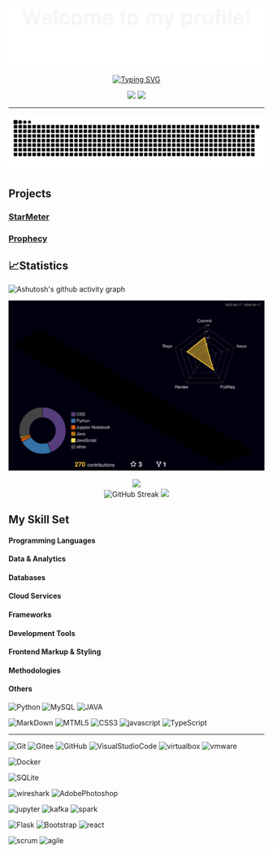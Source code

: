 ![welcome header](assets/Bottom_up.svg)

<p align="center">
    <a href="https://github.com/CITATS928"><img src="https://readme-typing-svg.herokuapp.com?font=consolas&weight=100&size=45&duration=4000&pause=4000&center=%E7%9C%9F%E7%9A%84&vCenter=%E7%9C%9F%E7%9A%84&multiline=true&width=420&height=70&lines=Hello!+I'm+Qian" alt="Typing SVG" /></a>
</p>
<!-- 自我介绍（动态）
[![](https://readme-typing-svg.herokuapp.com?font=Fira+Code&weight=500&size=24&pause=1000&center=true&width=435&lines=Hello!+I'm+Qian)](https://github.com/CITATS928)
-->

<!--lxfs-->
<p align="center">
    <a title="github" target="_blank" href="https://github.com/CITATS928"><img src="https://img.shields.io/badge/dynamic/json?label=GitHub&suffix=%20followers&query=%24.data.totalSubs&url=https%3A%2F%2Fapi.spencerwoo.com%2Fsubstats%2F%3Fsource%3Dgithub%26queryKey%3DCITATS928&labelColor=282c34&color=353940&logo=github&longCache=true" ></a>
    <a title="LinkedIn" target="_blank" href="https://www.linkedin.com/in/qianwang29/"><img src="https://img.shields.io/badge/LinkedIn-Qian%20Wang-4169E1?style=plastic&logo=Linkedin&logoColor=%230A66C2&logoSize=auto&labelColor=white&link=https%3A%2F%2Fwww.linkedin.com%2Fin%2Fqianwang29%2F" ></a>
    
</p>

<!-- 分割线 -->
---

<!-- 贪吃蛇 -->
<picture>
  <source media="(prefers-color-scheme: dark)" srcset="https://raw.githubusercontent.com/CITATS928/CITATS928/output/github-contribution-grid-snake-dark.svg">
  <source media="(prefers-color-scheme: light)" srcset="https://raw.githubusercontent.com/CITATS928/CITATS928/output/github-contribution-grid-snake.svg">
  <img alt="github contribution grid snake animation" src="https://raw.githubusercontent.com/CITATS928/CITATS928/output/github-contribution-grid-snake.svg">
</picture>

## Projects
### [StarMeter](https://github.com/QueueTTP/CapStone)

### [Prophecy](https://github.com/CITATS928/Prophecy)


## 📈Statistics


<!-- 31天统计 (https://github.com/ashutosh00710/github-readme-activity-graph) -->
![Ashutosh's github activity graph](https://github-readme-activity-graph.vercel.app/graph?username=CITATS928&theme=nightowl)

<!-- 3d contrib, night-rainbow view -->
![3d-contrib](./profile-3d-contrib/profile-night-rainbow.svg)


<!-- 语言使用统计 -->
<div align="center">
<span>&emsp;&emsp;</span>
<img height="170px" src="https://github-readme-stats.vercel.app/api/top-langs/?username=CITATS928&layout=compact&langs_count=8" />
<span>&emsp;&emsp;</span>
</div>


<div align="center">
    <img src="https://github-readme-streak-stats-three-rose.vercel.app?user=CITATS928" alt="GitHub Streak" />
    <img  src="https://github-profile-trophy.vercel.app/?username=CITATS928" />
</div>

## My Skill Set  

#### Programming Languages

#### Data & Analytics

#### Databases

#### Cloud Services

#### Frameworks

#### Development Tools

#### Frontend Markup & Styling

#### Methodologies

#### Others

![Python](https://img.shields.io/badge/Python-%233776AB?style=for-the-badge&logo=python&logoColor=white&logoSize=auto)
![MySQL](https://img.shields.io/badge/MySQL-%234479A1?style=for-the-badge&logo=MySQL&logoColor=white&logoSize=auto)
![JAVA](https://img.shields.io/badge/JAVA-%23000000?style=for-the-badge&logo=JAVA&logoColor=white&logoSize=auto)

![MarkDown](https://img.shields.io/badge/markdown-%23000000?style=for-the-badge&logo=markdown&logoColor=white&logoSize=auto)
![MTML5](https://img.shields.io/badge/html5-%23E34F26?style=for-the-badge&logo=html5&logoColor=white&logoSize=auto)
![CSS3](https://img.shields.io/badge/css3-%231572B6?style=for-the-badge&logo=css3&logoColor=white&logoSize=auto)
![javascript](https://img.shields.io/badge/javascript-%23F7DF1E?style=for-the-badge&logo=javascript&logoColor=white&logoSize=auto)
![TypeScript](https://img.shields.io/badge/typescript-%233178C6?style=for-the-badge&logo=typescript&logoColor=white&logoSize=auto)

---
![Git](https://img.shields.io/badge/Git-F05032?style=for-the-badge&logo=Git&logoColor=white&logoSize=auto)
![Gitee](https://img.shields.io/badge/Gitee-C71D23?style=for-the-badge&logo=Gitee&logoColor=white&logoSize=auto)
![GitHub](https://img.shields.io/badge/GitHub-181717?style=for-the-badge&logo=GitHub&logoColor=white&logoSize=auto)
![VisualStudioCode](https://img.shields.io/badge/VisualStudioCode-007ACC?style=for-the-badge&logo=VisualStudioCode&logoColor=white&logoSize=auto)
![virtualbox](https://img.shields.io/badge/virtualbox-%23183A61?style=for-the-badge&logo=virtualbox&logoColor=white&logoSize=auto)
![vmware](https://img.shields.io/badge/vmware-%23607078?style=for-the-badge&logo=vmware&logoColor=white&logoSize=auto)

![Docker](https://img.shields.io/badge/Docker-2496ED?style=for-the-badge&logo=Docker&logoColor=white&logoSize=auto)

![SQLite](https://img.shields.io/badge/SQLite-%23003B57?style=for-the-badge&logo=SQLite&logoColor=white&logoSize=auto)


![wireshark](https://img.shields.io/badge/wireshark-%231679A7?style=for-the-badge&logo=wireshark&logoColor=white&logoSize=auto)
![AdobePhotoshop](https://img.shields.io/badge/AdobePhotoshop-31A8FF?style=for-the-badge&logo=AdobePhotoshop&logoColor=white&logoSize=auto)

![jupyter](https://img.shields.io/badge/jupyter-%23F37626?style=for-the-badge&logo=jupyter&logoColor=white&logoSize=auto)
![kafka](https://img.shields.io/badge/apachekafka-%23231F20?style=for-the-badge&logo=apachekafka&logoColor=white&logoSize=auto)
![spark](https://img.shields.io/badge/apachespark-%23E25A1C?style=for-the-badge&logo=apachespark&logoColor=white&logoSize=auto)

![Flask](https://img.shields.io/badge/Flask-000000?style=for-the-badge&logo=Flask&logoColor=white&logoSize=auto)
![Bootstrap](https://img.shields.io/badge/Bootstrap-%237952B3?style=for-the-badge&logo=Bootstrap&logoColor=white&logoSize=auto)
![react](https://img.shields.io/badge/react-%2361DAFB?style=for-the-badge&logo=react&logoColor=white&logoSize=auto)

![scrum](https://img.shields.io/badge/scrum-%23000000?style=for-the-badge&logo=scrum&logoColor=white&logoSize=auto)
![agile](https://img.shields.io/badge/agile-%23000000?style=for-the-badge&logo=agile&logoColor=white&logoSize=auto)


